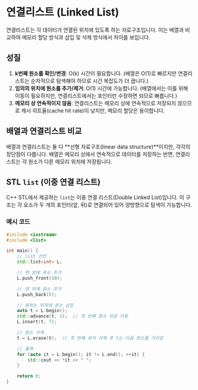 # 연결리스트 (Linked List)

연결리스트는 각 데이터가 연결된 위치에 있도록 하는 자료구조입니다. 이는 배열과 비교하여 메모리 할당 방식과 삽입 및 삭제 방식에서 차이를 보입니다.

## 성질

1. **k번째 원소를 확인/변경**: O(k) 시간이 필요합니다. (배열은 O(1)로 빠르지만 연결리스트는 순차적으로 탐색해야 하므로 시간 복잡도가 더 큽니다.)
2. **임의의 위치에 원소를 추가/제거**: O(1) 시간에 가능합니다. (배열에서는 이를 위해 이동이 필요하지만, 연결리스트에서는 포인터만 수정하면 되므로 빠릅니다.)
3. **메모리 상 연속적이지 않음**: 연결리스트는 메모리 상에 연속적으로 저장되지 않으므로 캐시 히트율(cache hit rate)이 낮지만, 메모리 할당은 용이합니다.

## 배열과 연결리스트 비교

배열과 연결리스트는 둘 다 **선형 자료구조(linear data structure)**이지만, 각각의 장단점이 다릅니다. 배열은 메모리 상에서 연속적으로 데이터를 저장하는 반면, 연결리스트는 각 원소가 다른 메모리 위치에 저장됩니다.

## STL `list` (이중 연결 리스트)

C++ STL에서 제공하는 `list`는 이중 연결 리스트(Double Linked List)입니다. 이 구조는 각 요소가 두 개의 포인터(앞, 뒤)로 연결되어 있어 양방향으로 탐색이 가능합니다.

### 예시 코드

```cpp
#include <iostream>
#include <list>

int main() {
    // list 선언
    std::list<int> L;

    // 맨 앞에 원소 추가
    L.push_front(10);

    // 맨 뒤에 원소 추가
    L.push_back(5);

    // 원하는 위치에 원소 삽입
    auto t = L.begin();
    std::advance(t, 1);  // 첫 번째 원소 뒤로 이동
    L.insert(t, 7);

    // 원소 삭제
    t = L.erase(t);  // 첫 번째 위치 삭제 후 t는 다음 원소를 가리킴

    // 출력
    for (auto it = L.begin(); it != L.end(); ++it) {
        std::cout << *it << " ";
    }

    return 0;
}
